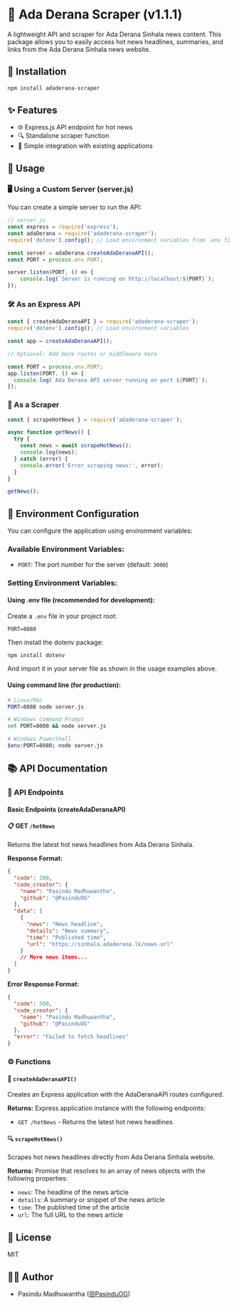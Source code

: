 # 📰 Ada Derana Scraper (v1.1.1)

A lightweight API and scraper for Ada Derana Sinhala news content. This package allows you to easily access hot news headlines, summaries, and links from the Ada Derana Sinhala news website.

## 🚀 Installation

```bash
npm install adaderana-scraper
```

## ✨ Features

- 🌐 Express.js API endpoint for hot news
- 🔍 Standalone scraper function
- 🔌 Simple integration with existing applications

## 📘 Usage

### 🖥️ Using a Custom Server (server.js)

You can create a simple server to run the API:

```javascript
// server.js
const express = require('express');
const adaDerana = require('adaderana-scraper');
require('dotenv').config(); // Load environment variables from .env file

const server = adaDerana.createAdaDeranaAPI();
const PORT = process.env.PORT;

server.listen(PORT, () => {
    console.log(`Server is running on http://localhost:${PORT}`);
});
```

### 🛠️ As an Express API

```javascript
const { createAdaDeranaAPI } = require('adaderana-scraper');
require('dotenv').config(); // Load environment variables

const app = createAdaDeranaAPI();

// Optional: Add more routes or middleware here

const PORT = process.env.PORT;
app.listen(PORT, () => {
  console.log(`Ada Derana API server running on port ${PORT}`);
});
```

### 🧰 As a Scraper

```javascript
const { scrapeHotNews } = require('adaderana-scraper');

async function getNews() {
  try {
    const news = await scrapeHotNews();
    console.log(news);
  } catch (error) {
    console.error('Error scraping news:', error);
  }
}

getNews();
```

## 🔧 Environment Configuration

You can configure the application using environment variables:

### Available Environment Variables:
- `PORT`: The port number for the server (default: `3000`)

### Setting Environment Variables:

#### Using .env file (recommended for development):
Create a `.env` file in your project root:

```
PORT=8080
```

Then install the dotenv package:

```bash
npm install dotenv
```

And import it in your server file as shown in the usage examples above.

#### Using command line (for production):

```bash
# Linux/Mac
PORT=8080 node server.js

# Windows Command Prompt
set PORT=8080 && node server.js

# Windows PowerShell
$env:PORT=8080; node server.js
```

## 📚 API Documentation

### 🔄 API Endpoints

#### Basic Endpoints (createAdaDeranaAPI)

#### 📋 GET `/hotNews`

Returns the latest hot news headlines from Ada Derana Sinhala.

**Response Format:**
```json
{
  "code": 200,
  "code_creator": {
    "name": "Pasindu Madhuwantha",
    "github": "@PasinduOG"
  },
  "data": [
    {
      "news": "News headline",
      "details": "News summary",
      "time": "Published time",
      "url": "https://sinhala.adaderana.lk/news-url"
    }
    // More news items...
  ]
}
```

**Error Response Format:**
```json
{
  "code": 500,
  "code_creator": {
    "name": "Pasindu Madhuwantha",
    "github": "@PasinduOG"
  },
  "error": "Failed to fetch headlines"
}
```

### ⚙️ Functions

#### 🔧 `createAdaDeranaAPI()`

Creates an Express application with the AdaDeranaAPI routes configured.

**Returns:** Express application instance with the following endpoints:
- `GET /hotNews` - Returns the latest hot news headlines

#### 🔍 `scrapeHotNews()`

Scrapes hot news headlines directly from Ada Derana Sinhala website.

**Returns:** Promise that resolves to an array of news objects with the following properties:
  - `news`: The headline of the news article
  - `details`: A summary or snippet of the news article
  - `time`: The published time of the article
  - `url`: The full URL to the news article

## 📝 License

MIT

## 👨‍💻 Author

- Pasindu Madhuwantha ([@PasinduOG](https://github.com/PasinduOG))